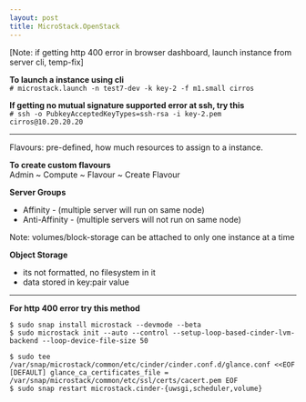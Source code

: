 ```yaml
---
layout: post
title: MicroStack.OpenStack
---
```


[Note: if getting http 400 error in browser dashboard, launch instance from server cli, temp-fix]

**To launch a instance using cli** <br>
`# microstack.launch -n test7-dev -k key-2 -f m1.small cirros`

**If getting no mutual signature supported error at ssh, try this** <br>
`# ssh -o PubkeyAcceptedKeyTypes=ssh-rsa -i key-2.pem cirros@10.20.20.20`

---

Flavours: pre-defined, how much resources to assign to a instance.

**To create custom flavours** <br>
Admin ~ Compute ~ Flavour ~ Create Flavour

**Server Groups** <br>
- Affinity - (multiple server will run on same node) <br>
- Anti-Affinity - (multiple servers will not run on same node)

Note: volumes/block-storage can be attached to only one instance at a time

**Object Storage** <br>
- its not formatted, no filesystem in it
- data stored in key:pair value

---

**For http 400 error try this method**

`$ sudo snap install microstack --devmode --beta` <br>
`$ sudo microstack init --auto --control --setup-loop-based-cinder-lvm-backend --loop-device-file-size 50` <br>

`$ sudo tee /var/snap/microstack/common/etc/cinder/cinder.conf.d/glance.conf <<EOF [DEFAULT] glance_ca_certificates_file = /var/snap/microstack/common/etc/ssl/certs/cacert.pem EOF` <br>
`$ sudo snap restart microstack.cinder-{uwsgi,scheduler,volume}` <br>

